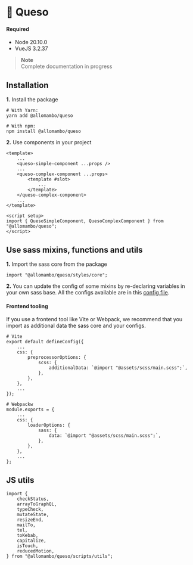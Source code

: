 # 🧀 Queso

#### Required

-   Node 20.10.0
-   VueJS 3.2.37

> **Note**  
> Complete documentation in progress

## Installation

**1.** Install the package

```
# With Yarn:
yarn add @allomambo/queso

# With npm:
npm install @allomambo/queso
```

**2.** Use components in your project

```
<template>
    ...
    <queso-simple-component ...props />
    ...
    <queso-complex-component ...props>
        <template #slot>
            ...
        </template>
    </queso-complex-component>
    ...
</template>

<script setup>
import { QuesoSimpleComponent, QuesoComplexComponent } from "@allomambo/queso";
</script>
```

## Use sass mixins, functions and utils

**1.** Import the sass core from the package

```
import "@allomambo/queso/styles/core";
```

**2.** You can update the config of some mixins by re-declaring variables in your own sass base. All the configs available are in this [config file](.config/queso-config.scss).

#### Frontend tooling

If you use a frontend tool like Vite or Webpack, we recommend that you import as additional data the sass core and your configs.

```
# Vite
export default defineConfig({
    ...
    css: {
        preprocessorOptions: {
            scss: {
                additionalData: `@import "@assets/scss/main.scss";`,
            },
        },
    },
    ...
});
```

```
# Webpackw
module.exports = {
    ...
    css: {
        loaderOptions: {
            sass: {
                data: `@import "@assets/scss/main.scss";`,
            },
        },
    },
    ...
};

```

## JS utils

```
import {
    checkStatus,
    arrayToGraphQL,
    typeCheck,
    mutateState,
    resizeEnd,
    mailTo,
    tel,
    toKebab,
    capitalize,
    isTouch,
    reducedMotion,
} from "@allomambo/queso/scripts/utils";
```
